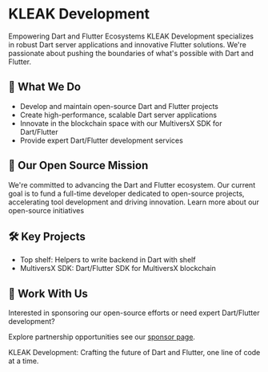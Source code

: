 # KLEAK Development

Empowering Dart and Flutter Ecosystems
KLEAK Development specializes in robust Dart server applications and innovative Flutter solutions. We're passionate about pushing the boundaries of what's possible with Dart and Flutter.

## 🚀 What We Do

- Develop and maintain open-source Dart and Flutter projects
- Create high-performance, scalable Dart server applications
- Innovate in the blockchain space with our MultiversX SDK for Dart/Flutter
- Provide expert Dart/Flutter development services

## 🌟 Our Open Source Mission

We're committed to advancing the Dart and Flutter ecosystem. Our current goal is to fund a full-time developer dedicated to open-source projects, accelerating tool development and driving innovation.
Learn more about our open-source initiatives

## 🛠️ Key Projects

- Top shelf: Helpers to write backend in Dart with shelf
- MultiversX SDK: Dart/Flutter SDK for MultiversX blockchain

## 🤝 Work With Us

Interested in sponsoring our open-source efforts or need expert Dart/Flutter development?

Explore partnership opportunities see our [sponsor page](https://github.com/sponsors/KLEAK-Development).

KLEAK Development: Crafting the future of Dart and Flutter, one line of code at a time.
